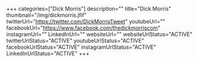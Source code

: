 +++
categories=["Dick Morris"]
description=""
title="Dick Morris"
thumbnail="/img/dickmorris.jfif"
twitterUrl="https://twitter.com/DickMorrisTweet"
youtubeUrl=""
facebookUrl="https://www.facebook.com/thedickmorriscom"
instagramUrl=""
LinkedInUrl=""
websiteUrl=""
websiteUrlStatus="ACTIVE"
twitterUrlStatus="ACTIVE"
youtubeUrlStatus="ACTIVE"
facebookUrlStatus="ACTIVE"
instagramUrlStatus="ACTIVE"
LinkedInUrlStatus="ACTIVE"
+++
